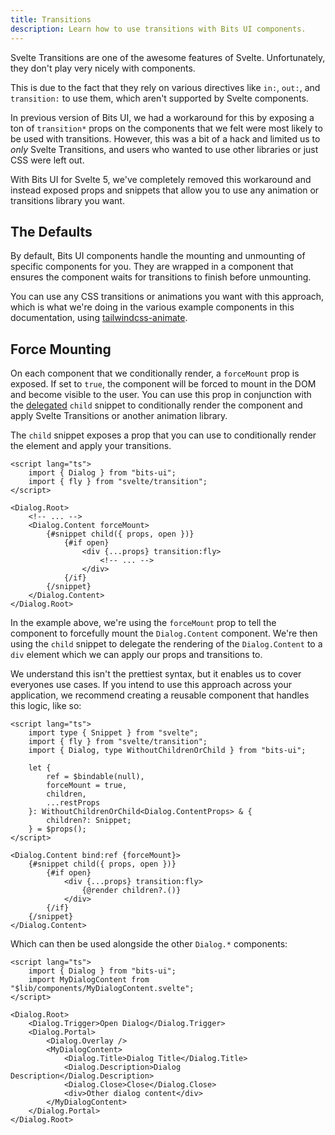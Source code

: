 ```yaml
---
title: Transitions
description: Learn how to use transitions with Bits UI components.
---
```


Svelte Transitions are one of the awesome features of Svelte. Unfortunately, they don't play very nicely with components.

This is due to the fact that they rely on various directives like `in:`, `out:`, and `transition:` to use them, which aren't supported by Svelte components.

In previous version of Bits UI, we had a workaround for this by exposing a ton of `transition*` props on the components that we felt were most likely to be used with transitions. However, this was a bit of a hack and limited us to _only_ Svelte Transitions, and users who wanted to use other libraries or just CSS were left out.

With Bits UI for Svelte 5, we've completely removed this workaround and instead exposed props and snippets that allow you to use any animation or transitions library you want.

## The Defaults

By default, Bits UI components handle the mounting and unmounting of specific components for you. They are wrapped in a component that ensures the component waits for transitions to finish before unmounting.

You can use any CSS transitions or animations you want with this approach, which is what we're doing in the various example components in this documentation, using [tailwindcss-animate](https://github.com/jamiebuilds/tailwindcss-animate).

## Force Mounting

On each component that we conditionally render, a `forceMount` prop is exposed. If set to `true`, the component will be forced to mount in the DOM and become visible to the user. You can use this prop in conjunction with the [delegated](/docs/delegation) `child` snippet to conditionally render the component and apply Svelte Transitions or another animation library.

The `child` snippet exposes a prop that you can use to conditionally render the element and apply your transitions.

```svelte /forceMount/ /transition:fly/
<script lang="ts">
	import { Dialog } from "bits-ui";
	import { fly } from "svelte/transition";
</script>

<Dialog.Root>
	<!-- ... -->
	<Dialog.Content forceMount>
		{#snippet child({ props, open })}
			{#if open}
				<div {...props} transition:fly>
					<!-- ... -->
				</div>
			{/if}
		{/snippet}
	</Dialog.Content>
</Dialog.Root>
```

In the example above, we're using the `forceMount` prop to tell the component to forcefully mount the `Dialog.Content` component. We're then using the `child` snippet to delegate the rendering of the `Dialog.Content` to a `div` element which we can apply our props and transitions to.

We understand this isn't the prettiest syntax, but it enables us to cover everyones use cases. If you intend to use this approach across your application, we recommend creating a reusable component that handles this logic, like so:

```svelte title="MyDialogContent.svelte"
<script lang="ts">
	import type { Snippet } from "svelte";
	import { fly } from "svelte/transition";
	import { Dialog, type WithoutChildrenOrChild } from "bits-ui";

	let {
		ref = $bindable(null),
		forceMount = true,
		children,
		...restProps
	}: WithoutChildrenOrChild<Dialog.ContentProps> & {
		children?: Snippet;
	} = $props();
</script>

<Dialog.Content bind:ref {forceMount}>
	{#snippet child({ props, open })}
		{#if open}
			<div {...props} transition:fly>
				{@render children?.()}
			</div>
		{/if}
	{/snippet}
</Dialog.Content>
```

Which can then be used alongside the other `Dialog.*` components:

```svelte
<script lang="ts">
	import { Dialog } from "bits-ui";
	import MyDialogContent from "$lib/components/MyDialogContent.svelte";
</script>

<Dialog.Root>
	<Dialog.Trigger>Open Dialog</Dialog.Trigger>
	<Dialog.Portal>
		<Dialog.Overlay />
		<MyDialogContent>
			<Dialog.Title>Dialog Title</Dialog.Title>
			<Dialog.Description>Dialog Description</Dialog.Description>
			<Dialog.Close>Close</Dialog.Close>
			<div>Other dialog content</div>
		</MyDialogContent>
	</Dialog.Portal>
</Dialog.Root>
```
